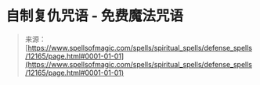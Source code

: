 <!--yml

category: 未分类

date: 2024-06-12 18:49:40

-->

# 自制复仇咒语 - 免费魔法咒语

> 来源：[https://www.spellsofmagic.com/spells/spiritual_spells/defense_spells/12165/page.html#0001-01-01](https://www.spellsofmagic.com/spells/spiritual_spells/defense_spells/12165/page.html#0001-01-01)

